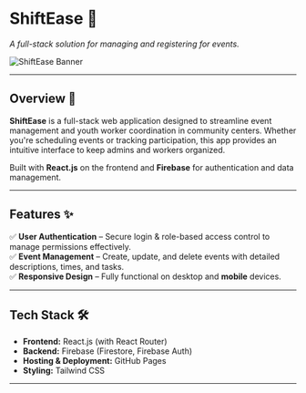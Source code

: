 # **ShiftEase** 🚀  
_A full-stack solution for managing and registering for events._

![ShiftEase Banner](https://github.com/wh1ter0seunm4skedX/my-github-pages-app/blob/main/src/assets/shiftease_banner.png?raw=true)  

---

## **Overview** 📌  

**ShiftEase** is a full-stack web application designed to streamline event management and youth worker coordination in community centers. Whether you're scheduling events or tracking participation, this app provides an intuitive interface to keep admins and workers organized.  

Built with **React.js** on the frontend and **Firebase** for authentication and data management.  

---

## **Features** ✨  

✅ **User Authentication** – Secure login & role-based access control to manage permissions effectively.  
✅ **Event Management** – Create, update, and delete events with detailed descriptions, times, and tasks.  
✅ **Responsive Design** – Fully functional on desktop and **mobile** devices.  

---

## **Tech Stack** 🛠  

- **Frontend:** React.js (with React Router)  
- **Backend:** Firebase (Firestore, Firebase Auth)  
- **Hosting & Deployment:** GitHub Pages  
- **Styling:** Tailwind CSS 

---
